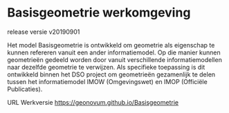 Basisgeometrie werkomgeving
==============

release versie v20190901

Het model Basisgeometrie is ontwikkeld om geometrie als eigenschap te kunnen
refereren vanuit een ander informatiemodel. Op die manier kunnen geometrieën
gedeeld worden door vanuit verschillende informatiemodellen naar dezelfde
geometrie te verwijzen. Als specifieke toepassing is dit ontwikkeld binnen het
DSO project om geometrieën gezamenlijk te delen tussen het informatiemodel IMOW
(Omgevingswet) en IMOP (Officiële Publicaties).

URL Werkversie https://geonovum.github.io/Basisgeometrie
